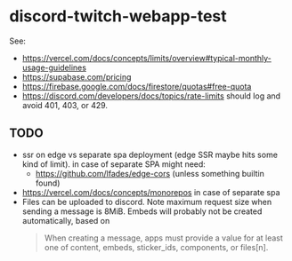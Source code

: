 # discord-twitch-webapp-test


See:

- https://vercel.com/docs/concepts/limits/overview#typical-monthly-usage-guidelines
- https://supabase.com/pricing
- https://firebase.google.com/docs/firestore/quotas#free-quota
- https://discord.com/developers/docs/topics/rate-limits
  should log and avoid 401, 403, or 429.

## TODO

- ssr on edge vs separate spa deployment (edge SSR maybe hits some kind
  of limit).
  in case of separate SPA might need:
   - https://github.com/lfades/edge-cors (unless something builtin found)
- https://vercel.com/docs/concepts/monorepos in case of separate spa
- Files can be uploaded to discord. Note maximum request size when sending a
  message is 8MiB. Embeds will probably not be created automatically, based on
  <blockquote>When creating a message, apps must provide a value for at least one of
  content, embeds, sticker_ids, components, or files[n].<blockquote>




